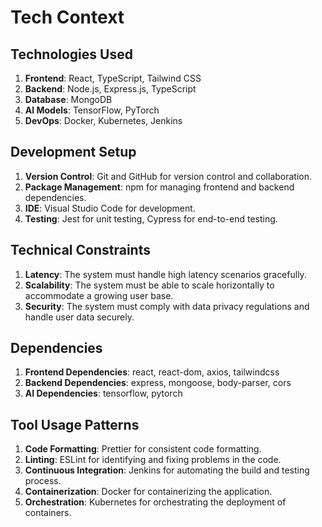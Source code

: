 # Tech Context

## Technologies Used
1. **Frontend**: React, TypeScript, Tailwind CSS
2. **Backend**: Node.js, Express.js, TypeScript
3. **Database**: MongoDB
4. **AI Models**: TensorFlow, PyTorch
5. **DevOps**: Docker, Kubernetes, Jenkins

## Development Setup
1. **Version Control**: Git and GitHub for version control and collaboration.
2. **Package Management**: npm for managing frontend and backend dependencies.
3. **IDE**: Visual Studio Code for development.
4. **Testing**: Jest for unit testing, Cypress for end-to-end testing.

## Technical Constraints
1. **Latency**: The system must handle high latency scenarios gracefully.
2. **Scalability**: The system must be able to scale horizontally to accommodate a growing user base.
3. **Security**: The system must comply with data privacy regulations and handle user data securely.

## Dependencies
1. **Frontend Dependencies**: react, react-dom, axios, tailwindcss
2. **Backend Dependencies**: express, mongoose, body-parser, cors
3. **AI Dependencies**: tensorflow, pytorch

## Tool Usage Patterns
1. **Code Formatting**: Prettier for consistent code formatting.
2. **Linting**: ESLint for identifying and fixing problems in the code.
3. **Continuous Integration**: Jenkins for automating the build and testing process.
4. **Containerization**: Docker for containerizing the application.
5. **Orchestration**: Kubernetes for orchestrating the deployment of containers.
